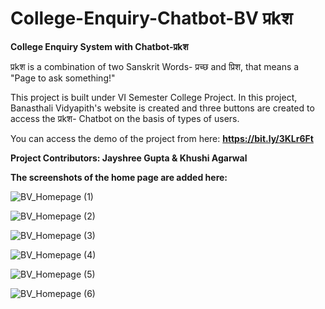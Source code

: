# College-Enquiry-Chatbot-BV प्रkश
**College Enquiry System with Chatbot-प्रkश**

प्रkश is a combination of two Sanskrit Words- प्रच्छ and प्रिश, that means a "Page to ask something!"

This project is built under VI Semester College Project.
In this project, Banasthali Vidyapith's website is created and three buttons are created to access the प्रkश- Chatbot on the basis of types of users. 

You can access the demo of the project from here: **https://bit.ly/3KLr6Ft**

**Project Contributors: Jayshree Gupta & Khushi Agarwal**

**The screenshots of the home page are added here:**

![BV_Homepage (1)](https://user-images.githubusercontent.com/86256037/168765472-6691d52c-981c-4505-8de8-9e665bd2a1fa.png)

![BV_Homepage (2)](https://user-images.githubusercontent.com/86256037/168765496-19528f4d-1169-472f-8c0a-b2ea9b890875.png)

![BV_Homepage (3)](https://user-images.githubusercontent.com/86256037/168765581-d8ef201f-57ae-4934-9299-69f18641af6b.png)

![BV_Homepage (4)](https://user-images.githubusercontent.com/86256037/168765603-68237b01-7d39-460d-a939-3401147f7f3e.png)

![BV_Homepage (5)](https://user-images.githubusercontent.com/86256037/168765616-ff62eb9a-e96b-4c26-a318-f3fc2a30bb65.png)

![BV_Homepage (6)](https://user-images.githubusercontent.com/86256037/168765631-c8adb2b6-fb22-4431-9172-2bfa06a4bf72.png)
